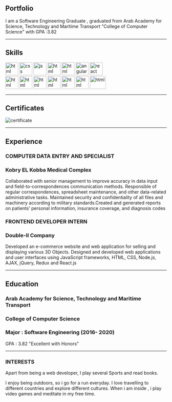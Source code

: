 ## Portfolio

I am a Software Engineering Graduate , graduated from Arab Academy for Science, Technology and Maritime Transport "College of Computer Science" with GPA :3.82

---

## Skills

<p align='left'>
  <img src="https://upload.wikimedia.org/wikipedia/commons/thumb/6/61/HTML5_logo_and_wordmark.svg/2048px-HTML5_logo_and_wordmark.svg.png" alt="html" width="40" height="40">
  <img src='https://upload.wikimedia.org/wikipedia/commons/thumb/d/d5/CSS3_logo_and_wordmark.svg/1200px-CSS3_logo_and_wordmark.svg.png' alt="css" width="40" height="40">
   <img src='https://upload.wikimedia.org/wikipedia/commons/6/6a/JavaScript-logo.png' height='40' width='auto' alt="js">
  <img src="https://upload.wikimedia.org/wikipedia/commons/0/0d/C_Sharp_wordmark.svg" alt="html" width="40" height="40">
  <img src="https://upload.wikimedia.org/wikipedia/commons/a/a3/.NET_Logo.svg" alt="html" width="40" height="40">
  <img src="https://angular.io/assets/images/logos/angular/angular.svg" alt="angular" width="40" height="40"/>
  <img src="https://upload.wikimedia.org/wikipedia/commons/thumb/a/a7/React-icon.svg/1280px-React-icon.svg.png" alt="react" width="40" height="40"/>
  <br>
  <img src="https://upload.wikimedia.org/wikipedia/commons/c/c3/Python-logo-notext.svg" alt="html" width="40" height="40">
   <img src="https://upload.wikimedia.org/wikipedia/commons/4/49/Redux.png" alt="html" width="40" height="40">
   <img src="https://upload.wikimedia.org/wikipedia/commons/6/67/NodeJS.png" alt="html" width="40" height="40">
  <img src="https://upload.wikimedia.org/wikipedia/commons/3/34/Java_20131025_1864663017.jpg" alt="html" width="40" height="40">
  <img src="https://upload.wikimedia.org/wikipedia/commons/thumb/8/87/Sql_data_base_with_logo.png/640px-Sql_data_base_with_logo.png" alt="html" width="40" height="40">
   <img src="https://upload.wikimedia.org/wikipedia/commons/0/0a/MySQL_textlogo.svg" alt="html" width="40" height="40">
     <img src="https://upload.wikimedia.org/wikipedia/commons/9/93/MongoDB_Logo.svg" alt="html" width="50" height="40">


</p>

---

## Certificates
 
 <p align="left">
   <img src="https://drive.google.com/file/d/1NPGYCQZKvJB94C-8DoheLWMd9cEWeY8z/view" alt="certificate"  >
 </p>

---

## Experience

### **COMPUTER DATA ENTRY AND SPECIALIST**
### Kobry EL Kobba Medical Complex

 Collaborated with senior management to improve accuracy in data input and field-to-correspondences communication methods. Responsible of regular correspondences, spreadsheet maintenance, and other data-related administrative tasks. Maintained security and confidentiality of all files and machinery according to military standards.Created and generated reports on patients’ personal information, insurance coverage, and diagnosis codes

### **FRONTEND DEVELOPER INTERN**
### Double-II Company

 Developed an e-commerce website and web application for selling and displaying various 3D Objects. Designed and developed web applications and user interfaces using JavaScript frameworks, HTML, CSS, Node.js, AJAX, jQuery, Redux and React.js
 
---

## Education

### **Arab Academy for Science, Technology and Maritime Transport**
### College of Computer Science 
### Major : Software Engineering (2016- 2020)
GPA : 3.82 "Excellent with Honors"

---

### INTERESTS
Apart from being a web developer, I play several Sports and read books.

I enjoy being outdoors, so i go for a run everyday. I love travelling to different countries and explore different cultures. When i am inside , i play video games and meditate in my free time.
